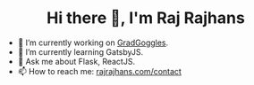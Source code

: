 <h1 align="center">Hi there 👋, I'm  Raj Rajhans</h1>

- 🔭 I’m currently working on [GradGoggles](https://gradgoggles.com/).
- 🌱 I’m currently learning GatsbyJS. 
- 💬 Ask me about Flask, ReactJS.
- 📫 How to reach me: [rajrajhans.com/contact](https://rajrajhans.com/)
